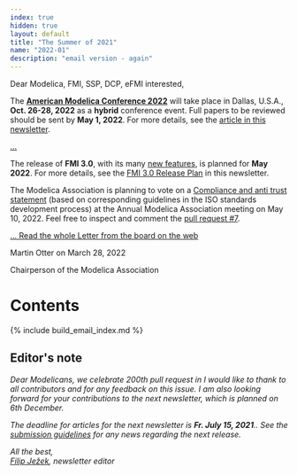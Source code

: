 ```yaml
---
index: true
hidden: true
layout: default
title: "The Summer of 2021"
name: "2022-01"
description: "email version - again"
---
```



Dear Modelica, FMI, SSP, DCP, eFMI interested,

The **[American Modelica Conference 2022](https://2022.american.conference.modelica.org/)** will take place in Dallas, U.S.A., 
**Oct. 26-28, 2022** as a **hybrid** conference event. Full papers to be reviewed should be sent by **May 1, 2022**.
For more details, see the [article in this newsletter](https://newsletter.modelica.org/2022-01/index#american-modelica-conference-2022).

[...](https://newsletter.modelica.org/2022-01/index#letter-from-the-board)

The release of **FMI 3.0**, with its many [new features](https://github.com/modelica/fmi-standard/blob/master/docs/1___overview.adoc), 
is planned for **May 2022**. For more details, see the [FMI 3.0 Release Plan](https://newsletter.modelica.org/2022-01/index#fmi-3-0-release-plan) in this newsletter.

The Modelica Association is planning to vote on a [Compliance and anti trust statement](https://github.com/modelica/MA-Bylaws/pull/7/files/85143d4ec67c3ae3ce50300897d9c052cab94545) 
(based on corresponding guidelines in the ISO standards development process) at the Annual Modelica Association meeting
on May 10, 2022. Feel free to inspect and comment the [pull request #7](https://github.com/modelica/MA-Bylaws/pull/7). 

[... Read the whole Letter from the board on the web](https://newsletter.modelica.org/2022-01/index#letter-from-the-board)

Martin Otter on March 28, 2022

Chairperson of the Modelica Association

# Contents
{% include build_email_index.md %}

## Editor's note
*Dear Modelicans, we celebrate 200th pull request in I would like to thank to all contributors and for any feedback on this issue. I am also looking forward for your contributions to the next newsletter, which is planned on 6th December.* 

*The deadline for articles for the next newsletter is **Fr. July 15, 2021**.. See the [submission guidelines](https://newsletter.modelica.org/submission-guidelines.html) for any news regarding the next release.*

*All the best,    
[Filip Ježek](mailto:filip.jezek@creativeconnections.cz), newsletter editor*
